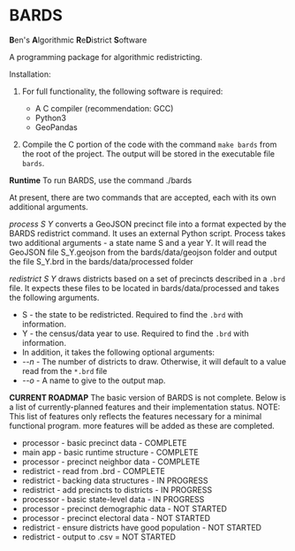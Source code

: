 # BARDS
**B**en's **A**lgorithmic **R**e**D**istrict **S**oftware

A programming package for algorithmic redistricting.

Installation:
1. For full functionality, the following software is required:
    - A C compiler (recommendation: GCC)
    - Python3
    - GeoPandas 

2. Compile the C portion of the code with the command `make bards` from the root of the project. The output will be stored in the executable file `bards`.


**Runtime**
To run BARDS, use the command ./bards <command> <args>

At present, there are two commands that are accepted, each with its own additional arguments.

*process S Y* converts a GeoJSON precinct file into a format expected by the BARDS redistrict command. It uses an external Python script.
    Process takes two additional arguments - a state name S and a year Y. It will read the GeoJSON file S_Y.geojson from the bards/data/geojson folder and output the file S_Y.brd in the bards/data/processed folder

*redistrict S Y* draws districts based on a set of precincts described in a `.brd` file. It expects these files to be located in bards/data/processed and takes the following arguments.
- S - the state to be redistricted. Required to find the `.brd` with information.
- Y - the census/data year to use. Required to find the `.brd` with information.
- In addition, it takes the following optional arguments:
- *--n <number>* - The number of districts to draw. Otherwise, it will default to a value read from the `*.brd` file
- *--o <name>* - A name to give to the output map.


**CURRENT ROADMAP**
The basic version of BARDS is not complete. Below is a list of currently-planned features and their implementation status.
NOTE: This list of features only reflects the features necessary for a minimal functional program. more features will be added as these are completed.
- processor - basic precinct data - COMPLETE
- main app - basic runtime structure - COMPLETE
- processor - precinct neighbor data - COMPLETE
- redistrict - read from .brd - COMPLETE
- redistrict - backing data structures - IN PROGRESS
- redistrict - add precincts to districts - IN PROGRESS
- processor - basic state-level data - IN PROGRESS
- processor - precinct demographic data - NOT STARTED
- processor - precinct electoral data - NOT STARTED
- redistrict - ensure districts have good population - NOT STARTED
- redistrict - output to .csv = NOT STARTED
